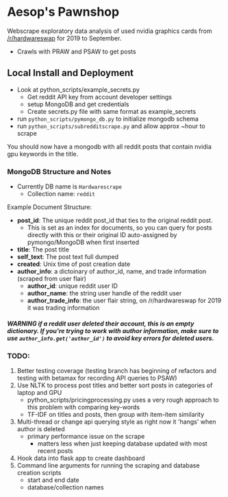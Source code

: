 # Aesop's Pawnshop

Webscrape exploratory data analysis of used nvidia graphics cards from [/r/hardwareswap](www.reddit.com/r/hardwareswap) for 2019 to September.
* Crawls with PRAW and PSAW to get posts

## Local Install and Deployment
* Look at python_scripts/example_secrets.py
    * Get reddit API key from account developer settings
    * setup MongoDB and get credentials
    * Create secrets.py file with same format as example_secrets
* run `python_scripts/pymongo_db.py` to initialize mongodb schema
* run `python_scripts/subredditscrape.py` and allow approx ~hour to scrape

You should now have a mongodb with all reddit posts that contain nvidia gpu keywords in the title.

### MongoDB Structure and Notes
* Currently DB name is `Hardwarescrape`
    * Collection name: `reddit`
    
Example Document Structure:

* **post_id**: The unique reddit post_id that ties to the original reddit post.
    * This is set as an index for documents, so you can query for posts directly with this or their original ID auto-assigned by pymongo/MongoDB when first inserted
* **title**: The post title
* **self_text**: The post text full dumped
* **created**: Unix time of post creation date
* **author_info**: a dictoinary of author_id, name, and trade information (scraped from user flair)
    * **author_id**: unique reddit user ID
    * **author_name**: the string user handle of the reddit user
    * **author_trade_info**: the user flair string, on /r/hardwareswap for 2019 it was trading information

##### **WARNING** if a reddit user deleted their account, this is an empty dictionary. If you're trying to work with author information, make sure to use `author_info.get('author_id')` to avoid key errors for deleted users.

               
### TODO:
1. Better testing coverage (testing branch has beginning of refactors and testing with betamax for recording API queries to PSAW)
1. Use NLTK to process post titles and better sort posts in categories of laptop and GPU
    * python_scripts/pricingprocessing.py uses a very rough approach to this problem with comparing key-words
    * TF-IDF on titles and posts, then group with item-item similarity
1. Multi-thread or change api querying style as right now it 'hangs' when author is deleted
    * primary performance issue on the scrape
        * matters less when just keeping database updated with most recent posts
1. Hook data into flask app to create dashboard
1. Command line arguments for running the scraping and database creation scripts
    * start and end date
    * database/collection names
